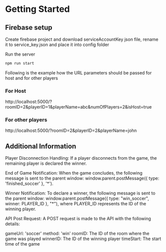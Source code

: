 # Getting Started

## Firebase setup
Create firebase project and download serviceAccountKey json file, rename it to service_key.json and place it into config folder 

Run the server

```bash
npm run start
```

Following is the example how the URL parameters should be passed for host and for other players

### For Host

http://localhost:5000/?roomID=2&playerID=1&playerName=abc&numOfPlayers=2&isHost=true

### For other players

http://localhost:5000/?roomID=2&playerID=2&playerName=john

## Additional Information

Player Disconnection Handling: If a player disconnects from the game, the remaining player is declared the winner.

End of Game Notification: When the game concludes, the following message is sent to the parent window: window.parent.postMessage({ type: 'finished_soccer' }, '*').

Winner Notification: To declare a winner, the following message is sent to the parent window: window.parent.postMessage({ type: "win_soccer", winner: PLAYER_ID }, "*"), where PLAYER_ID represents the ID of the winning player.

API Post Request: A POST request is made to the API with the following details:

gameUrl: 'soccer'
method: 'win'
roomID: The ID of the room where the game was played
winnerID: The ID of the winning player
timeStart: The start time of the game
